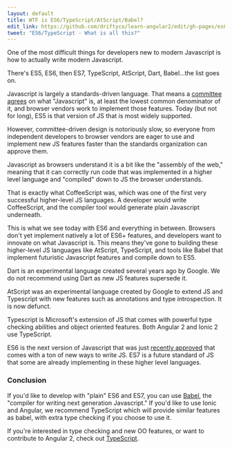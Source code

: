 ```yaml
---
layout: default
title: WTF is ES6/TypeScript/AtScript/Babel?
edit_link: https://github.com/driftyco/learn-angular2/edit/gh-pages/es6/index.md
tweet: "ES6/TypeScript - What is all this?"
---
```


One of the most difficult things for developers new to modern Javascript
is how to actually write modern Javascript.

There's ES5, ES6, then ES7, TypeScript, AtScript, Dart, Babel...the list goes on.

Javascript is largely a standards-driven language. That means a [committee agrees](http://www.infoq.com/news/2015/06/ecmascript-2015-es6) on 
what "Javascript" is, at least the lowest common denominator of it, and browser vendors
work to implement those features. Today (but not for long), ES5 is that version of JS that is
most widely supported.

However, committee-driven design is notoriously slow, so everyone from independent developers
to browser vendors are eager to use and implement new JS features faster than the standards
organization can approve them.

Javascript as browsers understand it is a bit like the "assembly of the web," meaning that it
can correctly run code that was implemented in a higher level language and "compiled" down
to JS the browser understands.

That is exactly what CoffeeScript was, which was one of the first very successful higher-level JS languages. A developer
would write CoffeeScript, and the compiler tool would generate plain Javascript underneath.

This is what we see today with ES6 and everything in between. Browsers don't yet implement
natively a lot of ES6+ features, and developers want to innovate on what Javascript is. This means
they've gone to building these higher-level JS languages like AtScript, TypeScript, and tools like
Babel that implement futuristic Javascript features and compile down to ES5.

Dart is an experimental language created several years ago by Google. We do not recommend using Dart as new JS features supersede it.

AtScript was an experimental language created by Google to extend JS and Typescript with new
features such as annotations and type introspection. It is now defunct.

Typescript is Microsoft's extension of JS that comes with powerful type checking abilities and
object oriented features. Both Angular 2 and Ionic 2 use TypeScript.

ES6 is the next version of Javascript that was just [recently approved](http://www.infoq.com/news/2015/06/ecmascript-2015-es6) that comes with a ton of new ways to write JS. ES7 is a future standard of JS that some are already implementing
in these higher level languages.

### Conclusion

If you'd like to develop with "plain" ES6 and ES7, you can use [Babel](https://babeljs.io/), the "compiler for writing next generation Javascript." If you'd like to use Ionic and Angular, we recommend TypeScript which will provide similar features as babel, with extra type checking if you choose to use it.

If you're interested in type checking and new OO features, or want to contribute to Angular 2, check out [TypeScript](http://www.typescriptlang.org/).

